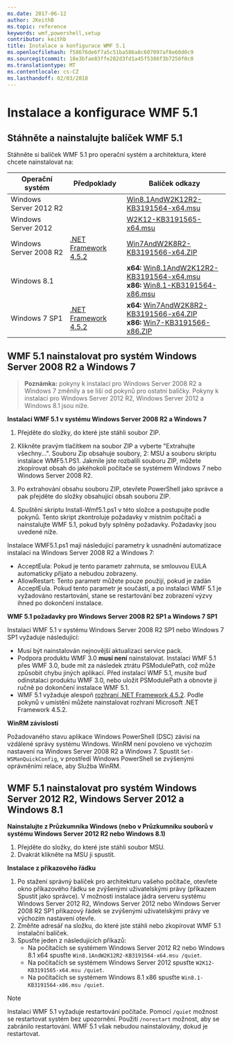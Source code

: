 ```yaml
---
ms.date: 2017-06-12
author: JKeithB
ms.topic: reference
keywords: wmf,powershell,setup
contributor: keithb
title: Instalace a konfigurace WMF 5.1
ms.openlocfilehash: f58676de6f7a5c51ba586a8c607097af8e60d0c9
ms.sourcegitcommit: 18e3bfae83ffe282d3fd1a45f5386f3b7250f0c0
ms.translationtype: MT
ms.contentlocale: cs-CZ
ms.lasthandoff: 02/03/2018
---
```

# <a name="install-and-configure-wmf-51"></a>Instalace a konfigurace WMF 5.1 #


## <a name="download-and-install-the-wmf-51-package"></a>Stáhněte a nainstalujte balíček WMF 5.1

Stáhněte si balíček WMF 5.1 pro operační systém a architektura, které chcete nainstalovat na:

| Operační systém       | Předpoklady           | Balíček odkazy                          |
|------------------------|-------------------------|----------------------------------------|
| Windows Server 2012 R2 |                         | [Win8.1AndW2K12R2-KB3191564-x64.msu][] |
| Windows Server 2012    |                         | [W2K12-KB3191565-x64.msu][]            |
| Windows Server 2008 R2 | [.NET Framework 4.5.2][]| [Win7AndW2K8R2-KB3191566-x64.ZIP][]    |
| Windows 8.1            |                         | **x64:** [Win8.1AndW2K12R2-KB3191564-x64.msu][]</br>**x86:** [Win8.1-KB3191564-x86.msu][] |
| Windows 7 SP1          | [.NET Framework 4.5.2][]| **x64:** [Win7AndW2K8R2-KB3191566-x64.ZIP][]</br>**x86:** [Win7-KB3191566-x86.ZIP][] |

[.NET Framework 4.5.2]: https://www.microsoft.com/download/details.aspx?id=42642
[W2K12-KB3191565-x64.msu]: https://go.microsoft.com/fwlink/?linkid=839513
[Win7-KB3191566-x86.ZIP]: https://go.microsoft.com/fwlink/?linkid=839522
[Win7AndW2K8R2-KB3191566-x64.ZIP]: https://go.microsoft.com/fwlink/?linkid=839523
[Win8.1-KB3191564-x86.msu]: https://go.microsoft.com/fwlink/?linkid=839521
[Win8.1AndW2K12R2-KB3191564-x64.msu]: https://go.microsoft.com/fwlink/?linkid=839516

## <a name="install-wmf-51-for-windows-server-2008-r2-and-windows-7"></a>WMF 5.1 nainstalovat pro systém Windows Server 2008 R2 a Windows 7

> **Poznámka:** pokyny k instalaci pro Windows Server 2008 R2 a Windows 7 změnily a se liší od pokynů pro ostatní balíčky. Pokyny k instalaci pro Windows Server 2012 R2, Windows Server 2012 a Windows 8.1 jsou níže.

**Instalaci WMF 5.1 v systému Windows Server 2008 R2 a Windows 7**

1. Přejděte do složky, do které jste stáhli soubor ZIP.

2. Klikněte pravým tlačítkem na soubor ZIP a vyberte "Extrahujte všechny...". Souboru Zip obsahuje soubory, 2: MSU a souboru skriptu instalace WMF5.1.PS1.
Jakmile jste rozbalili souboru ZIP, můžete zkopírovat obsah do jakéhokoli počítače se systémem Windows 7 nebo Windows Server 2008 R2.

3. Po extrahování obsahu souboru ZIP, otevřete PowerShell jako správce a pak přejděte do složky obsahující obsah souboru ZIP.

4. Spuštění skriptu Install-Wmf5.1.ps1 v této složce a postupujte podle pokynů. Tento skript zkontroluje požadavky v místním počítači a nainstalujte WMF 5.1, pokud byly splněny požadavky. Požadavky jsou uvedené níže.

Instalace WMF5.1.ps1 mají následující parametry k usnadnění automatizace instalaci na Windows Server 2008 R2 a Windows 7:

- AcceptEula: Pokud je tento parametr zahrnuta, se smlouvou EULA automaticky přijato a nebudou zobrazeny.
- AllowRestart: Tento parametr můžete pouze použijí, pokud je zadán AcceptEula. Pokud tento parametr je součástí, a po instalaci WMF 5.1 je vyžadováno restartování, stane se restartování bez zobrazení výzvy ihned po dokončení instalace.

**WMF 5.1 požadavky pro Windows Server 2008 R2 SP1 a Windows 7 SP1**

Instalaci WMF 5.1 v systému Windows Server 2008 R2 SP1 nebo Windows 7 SP1 vyžaduje následující:
- Musí být nainstalován nejnovější aktualizaci service pack.
- Podpora produktu WMF 3.0 **musí není** nainstalovat. Instalaci WMF 5.1 přes WMF 3.0, bude mít za následek ztrátu PSModulePath, což může způsobit chybu jiných aplikací. Před instalací WMF 5.1, musíte buď odinstalaci produktu WMF 3.0, nebo uložit PSModulePath a obnovte ji ručně po dokončení instalace WMF 5.1.
- WMF 5.1 vyžaduje alespoň [rozhraní .NET Framework 4.5.2](https://www.microsoft.com/en-ca/download/details.aspx?id=42642).
Podle pokynů v umístění můžete nainstalovat rozhraní Microsoft .NET Framework 4.5.2.

**WinRM závislostí**

Požadovaného stavu aplikace Windows PowerShell (DSC) závisí na vzdálené správy systému Windows.
WinRM není povoleno ve výchozím nastavení na Windows Server 2008 R2 a Windows 7.
Spustit `Set-WSManQuickConfig`, v prostředí Windows PowerShell se zvýšenými oprávněními relace, aby Služba WinRM.


## <a name="install-wmf-51-for-windows-server-2012-r2-windows-server-2012-and-windows-81"></a>WMF 5.1 nainstalovat pro systém Windows Server 2012 R2, Windows Server 2012 a Windows 8.1
**Nainstalujte z Průzkumníka Windows (nebo v Průzkumníku souborů v systému Windows Server 2012 R2 nebo Windows 8.1)**

1. Přejděte do složky, do které jste stáhli soubor MSU.
2. Dvakrát klikněte na MSU ji spustit.

**Instalace z příkazového řádku**

1. Po stažení správný balíček pro architekturu vašeho počítače, otevřete okno příkazového řádku se zvýšenými uživatelskými právy (příkazem Spustit jako správce). V možnosti instalace jádra serveru systému Windows Server 2012 R2, Windows Server 2012 nebo Windows Server 2008 R2 SP1 příkazový řádek se zvýšenými uživatelskými právy ve výchozím nastavení otevře.
2. Změňte adresář na složku, do které jste stáhli nebo zkopírovat WMF 5.1 instalační balíček.
3. Spusťte jeden z následujících příkazů:
   - Na počítačích se systémem Windows Server 2012 R2 nebo Windows 8.1 x64 spusťte `Win8.1AndW2K12R2-KB3191564-x64.msu /quiet`.
   - Na počítačích se systémem Windows Server 2012 spusťte `W2K12-KB3191565-x64.msu /quiet`.
   - Na počítačích se systémem Windows 8.1 x86 spusťte `Win8.1-KB3191564-x86.msu /quiet`.

> [!NOTE]
> Instalaci WMF 5.1 vyžaduje restartování počítače. Pomocí `/quiet` možnost se restartovat systém bez upozornění.
> Použití `/norestart` možnost, aby se zabránilo restartování. WMF 5.1 však nebudou nainstalovány, dokud je restartovat.